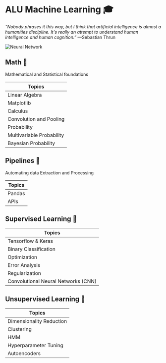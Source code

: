 # ALU Machine Learning 🎓

*“Nobody phrases it this way, but I think that artificial intelligence is
almost a humanities discipline. It's really an attempt to understand human
intelligence and human cognition.”* —Sebastian Thrun

![Neural Network](https://upload.wikimedia.org/wikipedia/commons/thumb/4/46/Colored_neural_network.svg/296px-Colored_neural_network.svg.png)


## Math 📐
Mathematical and Statistical foundations

|  Topics |
| ------------ |
|Linear Algebra  |   
| Matplotlib  |  
|  Calculus |  
|  Convolution and Pooling |  
| Probability |   
|  Multivariable Probability |   
|  Bayesian Probability  |   

## Pipelines 💽
Automating data Extraction and Processing

|  Topics |
| ------------ |
|Pandas|
|APIs|


## Supervised Learning 📕
|  Topics |
| ------------ |
|Tensorflow & Keras|
|Binary Classification |
|Optimization|
|Error Analysis|
|Regularization|
|Convolutional Neural Networks (CNN)|


## Unsupervised Learning 📖

|  Topics |
| ------------ |
|Dimensionality Reduction|
|Clustering|
|HMM|
|Hyperparameter Tuning|
|Autoencoders|
